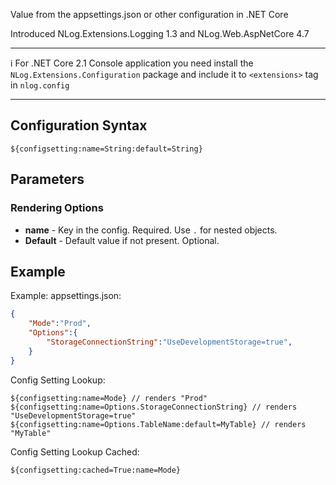 Value from the appsettings.json or other configuration in .NET Core

Introduced NLog.Extensions.Logging 1.3 and NLog.Web.AspNetCore 4.7

---
 ℹ️  For .NET Core 2.1 Console application you need install the `NLog.Extensions.Configuration` package and include it
to `<extensions>` tag in `nlog.config`

---

## Configuration Syntax
```
${configsetting:name=String:default=String}
```

## Parameters

### Rendering Options

* **name** - Key in the config. Required. Use `.` for nested objects.
* **Default** - Default value if not present. Optional.

## Example

Example: appsettings.json:

```json
{
    "Mode":"Prod",
    "Options":{
        "StorageConnectionString":"UseDevelopmentStorage=true",
    }
}
```


Config Setting Lookup:

```
${configsetting:name=Mode} // renders "Prod"
${configsetting:name=Options.StorageConnectionString} // renders "UseDevelopmentStorage=true"
${configsetting:name=Options.TableName:default=MyTable} // renders "MyTable"
```   

Config Setting Lookup Cached:

```
${configsetting:cached=True:name=Mode}
```
